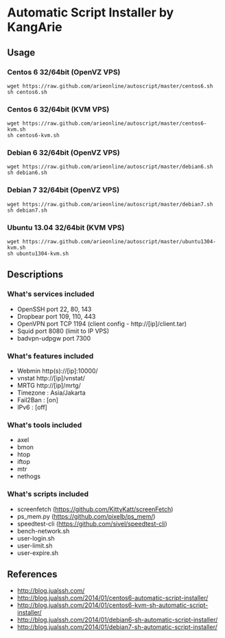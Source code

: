 Automatic Script Installer by KangArie
==========

## Usage
### Centos 6 32/64bit (OpenVZ VPS)
```
wget https://raw.github.com/arieonline/autoscript/master/centos6.sh
sh centos6.sh
```

### Centos 6 32/64bit (KVM VPS)
```
wget https://raw.github.com/arieonline/autoscript/master/centos6-kvm.sh
sh centos6-kvm.sh
```

### Debian 6 32/64bit (OpenVZ VPS)
```
wget https://raw.github.com/arieonline/autoscript/master/debian6.sh
sh debian6.sh
```

### Debian 7 32/64bit (OpenVZ VPS)
```
wget https://raw.github.com/arieonline/autoscript/master/debian7.sh
sh debian7.sh
```

### Ubuntu 13.04 32/64bit (KVM VPS)
```
wget https://raw.github.com/arieonline/autoscript/master/ubuntu1304-kvm.sh
sh ubuntu1304-kvm.sh
```


## Descriptions

### What's services included
* OpenSSH port 22, 80, 143
* Dropbear port 109, 110, 443
* OpenVPN port TCP 1194 (client config - http://[ip]/client.tar)
* Squid port 8080 (limit to IP VPS)
* badvpn-udpgw port 7300

### What's features included
* Webmin http(s)://[ip]:10000/
* vnstat http://[ip]/vnstat/
* MRTG http://[ip]/mrtg/
* Timezone : Asia/Jakarta
* Fail2Ban : [on]
* IPv6     : [off]

### What's tools included
* axel
* bmon
* htop
* iftop
* mtr
* nethogs  

### What's scripts included
* screenfetch (https://github.com/KittyKatt/screenFetch)
* ps_mem.py (https://github.com/pixelb/ps_mem/)
* speedtest-cli (https://github.com/sivel/speedtest-cli)
* bench-network.sh
* user-login.sh
* user-limit.sh
* user-expire.sh

## References
* http://blog.jualssh.com/
* http://blog.jualssh.com/2014/01/centos6-automatic-script-installer/
* http://blog.jualssh.com/2014/01/centos6-kvm-sh-automatic-script-installer/
* http://blog.jualssh.com/2014/01/debian6-sh-automatic-script-installer/
* http://blog.jualssh.com/2014/01/debian7-sh-automatic-script-installer/
